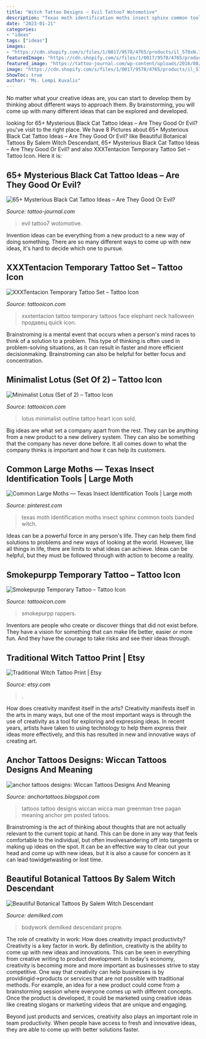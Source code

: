 ```yaml
---
title: "Witch Tattoo Designs ~ Evil Tattoo7 Wotomotive"
description: "Texas moth identification moths insect sphinx common tools banded witch"
date: "2023-01-21"
categories:
- "ideas"
tags: ["ideas"]
images:
- "https://cdn.shopify.com/s/files/1/0017/9578/4765/products/il_570xN.1621396534_a4oz_1200x1200.jpg?v=1538476674"
featuredImage: "https://cdn.shopify.com/s/files/1/0017/9578/4765/products/il_570xN.1621396534_a4oz_1200x1200.jpg?v=1538476674"
featured_image: "https://tattoo-journal.com/wp-content/uploads/2016/08/black-cat-tattoo7-650x650.jpg"
image: "https://cdn.shopify.com/s/files/1/0017/9578/4765/products/il_570xN.1621396534_a4oz_1200x1200.jpg?v=1538476674"
ShowToc: true
author: "Ms. Lempi Kuvalis"
---
```



No matter what your creative ideas are, you can start to develop them by thinking about different ways to approach them. By brainstorming, you will come up with many different ideas that can be explored and developed.

	

		
looking for 65+ Mysterious Black Cat Tattoo Ideas – Are They Good Or Evil? you've visit to the right place. We have 8 Pictures about 65+ Mysterious Black Cat Tattoo Ideas – Are They Good Or Evil? like Beautiful Botanical Tattoos By Salem Witch Descendant, 65+ Mysterious Black Cat Tattoo Ideas – Are They Good Or Evil? and also XXXTentacion Temporary Tattoo Set – Tattoo Icon. Here it is:
		
    
## 65+ Mysterious Black Cat Tattoo Ideas – Are They Good Or Evil?

<img loading=lazy src="https://tattoo-journal.com/wp-content/uploads/2016/08/black-cat-tattoo7-650x650.jpg" onerror="this.onerror=null;this.src='https://tse2.mm.bing.net/th?id=OIP.yr5-t9i6aCmen-rXQxnCdAHaHa&amp;pid=15.1';" alt="65+ Mysterious Black Cat Tattoo Ideas – Are They Good Or Evil?">

_Source: tattoo-journal.com_

>evil tattoo7 wotomotive. 

	

Invention ideas can be everything from a new product to a new way of doing something. There are so many different ways to come up with new ideas, it's hard to decide which one to pursue.

    
## XXXTentacion Temporary Tattoo Set – Tattoo Icon

<img loading=lazy src="https://cdn.shopify.com/s/files/1/0017/9578/4765/products/il_570xN.1621396534_a4oz_1200x1200.jpg?v=1538476674" onerror="this.onerror=null;this.src='https://tse3.mm.bing.net/th?id=OIP.oQfQSa0PIlC44UmYA74J_QHaHa&amp;pid=15.1';" alt="XXXTentacion Temporary Tattoo Set – Tattoo Icon">

_Source: tattooicon.com_

>xxxtentacion tattoo temporary tattoos face elephant neck halloween продавец quick icon. 

	

Brainstroming is a mental event that occurs when a person's mind races to think of a solution to a problem. This type of thinking is often used in problem-solving situations, as it can result in faster and more efficient decisionmaking. Brainstroming can also be helpful for better focus and concentration.

    
## Minimalist Lotus (Set Of 2) – Tattoo Icon

<img loading=lazy src="https://cdn.shopify.com/s/files/1/0017/9578/4765/products/337_1200x1200.jpg?v=1563980721" onerror="this.onerror=null;this.src='https://tse4.mm.bing.net/th?id=OIP.tdRImtKNVT0lwijQZeu4qgHaHa&amp;pid=15.1';" alt="Minimalist Lotus (Set of 2) – Tattoo Icon">

_Source: tattooicon.com_

>lotus minimalist outline tattoo heart icon sold. 

	

Big ideas are what set a company apart from the rest. They can be anything from a new product to a new delivery system. They can also be something that the company has never done before. It all comes down to what the company thinks is important and how it can help its customers.

    
## Common Large Moths — Texas Insect Identification Tools | Large Moth

<img loading=lazy src="https://i.pinimg.com/736x/2f/8a/31/2f8a31087154737d5c05b4a0f64c139a.jpg" onerror="this.onerror=null;this.src='https://tse3.mm.bing.net/th?id=OIP.AczZckMWED5qc4F3uxzqNAHaJ4&amp;pid=15.1';" alt="Common Large Moths — Texas Insect Identification Tools | Large moth">

_Source: pinterest.com_

>texas moth identification moths insect sphinx common tools banded witch. 

	

Ideas can be a powerful force in any person's life. They can help them find solutions to problems and new ways of looking at the world. However, like all things in life, there are limits to what ideas can achieve. Ideas can be helpful, but they must be followed through with action to become a reality.

    
## Smokepurpp Temporary Tattoo – Tattoo Icon

<img loading=lazy src="https://cdn.shopify.com/s/files/1/0017/9578/4765/products/smokepurpp_face_tattoos_1200x1200.jpg?v=1559909687" onerror="this.onerror=null;this.src='https://tse1.mm.bing.net/th?id=OIP.ovzHg5lDr0oy99ufBV22kAHaHa&amp;pid=15.1';" alt="Smokepurpp Temporary Tattoo – Tattoo Icon">

_Source: tattooicon.com_

>smokepurpp rappers. 

	

Inventors are people who create or discover things that did not exist before. They have a vision for something that can make life better, easier or more fun. And they have the courage to take risks and see their ideas through.

    
## Traditional Witch Tattoo Print | Etsy

<img loading=lazy src="https://i.etsystatic.com/19333062/r/il/1358a5/1809535221/il_794xN.1809535221_swdy.jpg" onerror="this.onerror=null;this.src='https://tse1.mm.bing.net/th?id=OIP.SCs1ziOkzuSrV-YSkDQpPwHaKv&amp;pid=15.1';" alt="Traditional Witch Tattoo Print | Etsy">

_Source: etsy.com_

>. 

	

How does creativity manifest itself in the arts?
Creativity manifests itself in the arts in many ways, but one of the most important ways is through the use of creativity as a tool for exploring and expressing ideas. In recent years, artists have taken to using technology to help them express their ideas more effectively, and this has resulted in new and innovative ways of creating art.

    
## Anchor Tattoos Designs: Wiccan Tattoos Designs And Meaning

<img loading=lazy src="http://3.bp.blogspot.com/-TI_V1ZfM8W8/TsicNeF0j7I/AAAAAAAAAZ8/-E0kuiubGP8/s1600/tree+man+wiccan+tattoos+designs+and+meaning.JPG" onerror="this.onerror=null;this.src='https://tse3.mm.bing.net/th?id=OIP.LY--obNv9XGNSmlB9NgsDQHaJ3&amp;pid=15.1';" alt="anchor tattoos designs: Wiccan Tattoos Designs And Meaning">

_Source: anchortattoos.blogspot.com_

>tattoos tattoo designs wiccan wicca man greenman tree pagan meaning anchor pm posted tatoos. 

	

Brainstroming is the act of thinking about thoughts that are not actually relevant to the current topic at hand. This can be done in any way that feels comfortable to the individual, but often involvesandering off into tangents or making up ideas on the spot. It can be an effective way to clear out your head and come up with new ideas, but it is also a cause for concern as it can lead towidgetwasting or lost time.

    
## Beautiful Botanical Tattoos By Salem Witch Descendant

<img loading=lazy src="https://www.demilked.com/magazine/wp-content/uploads/2015/04/flower-plant-botanical-tattoos-alice-carrier-71.jpg" onerror="this.onerror=null;this.src='https://tse4.mm.bing.net/th?id=OIP.hJ4gArLXFd7HJqi2RUmWygHaLH&amp;pid=15.1';" alt="Beautiful Botanical Tattoos By Salem Witch Descendant">

_Source: demilked.com_

>bodywork demilked descendant propre. 

	

The role of creativity in work: How does creativity impact productivity?
Creativity is a key factor in work. By definition, creativity is the ability to come up with new ideas and innovations. This can be seen in everything from creative writing to product development. In today's economy, creativity is becoming more and more important as businesses strive to stay competitive.
One way that creativity can help businesses is by providingid→products or services that are not possible with traditional methods. For example, an idea for a new product could come from a brainstorming session where everyone comes up with different concepts. Once the product is developed, it could be marketed using creative ideas like creating slogans or marketing videos that are unique and engaging.

Beyond just products and services, creativity also plays an important role in team productivity. When people have access to fresh and innovative ideas, they are able to come up with better solutions faster.

